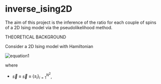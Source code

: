 # inverse_ising2D

The aim of this project is the inference of the ratio for each couple of spins of a 2D Ising model via the pseudolikelihood method.

THEORETICAL BACKGROUND

Consider a 2D Ising model with Hamiltonian

![equation1](https://latex.codecogs.com/gif.latex?H&space;=&space;-\sum_{i%3Cj}J_{ij}s_{i}s_{j})

where
- $\vec{s}$ $\equiv$ $\vec{s}$ $\equiv$ ${\left \{ s_{i} \right \}}_{i=1}^{N^{2}}$,  


